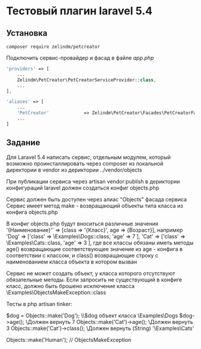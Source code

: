 # Тестовый плагин laravel 5.4

## Установка

`composer require zelindm/petcreator`

Подключить сервис-провайдер и фасад в файле *app.php*

```php
'providers' => [
    ...
    Zelindm\PetCreator\PetCreatorServiceProvider::class,
    ...
],

'aliases' => [
    ...
    'PetCreator'             => Zelindm\PetCreator\Facades\PetCreatorFacade::class,
    ...
]
```


## Задание
Для Laravel 5.4 написать сервис, отдельным модулем,
который возможно проинсталлировать через composer из локальной директории в vendor из дериктории ../vendor/objects

При публикации сервиса через artisan vendor:publish в дериктории конфигураций laravel должен создаться конфиг objects.php

Сервис должен быть доступен через алиас "Objects" фасада сервиса
Сервис имеет метод make - возвращающий объекты типа класса из конфига objects.php

В конфиг objects.php будут вноситься различные значения '{Наименование}'' => [class => '{Класс}', age => {Возраст}], например 'Dog' => ['class' => \Examples\Dogs::class, 'age' => 7 ], 'Cat' => ['class' => \Examples\Cats::class, 'age' => 3 ], 
где все классы обязаны иметь методы age() возвращающие соответствующее значение из age - конфига в соответствии с классом, и class() возвращающие строку с наименованием класса объекта в котором вызван

Сервис не может создать объект, у класса которого отсутствуют обязательные методы.
Если запросить не существующий в конфиге класс, должно быть брошено исключение класса \Examples\ObjectsMakeException::class

Тесты в php artisan tinker:

 $dog = Objects::make('Dog'); \\$dog объект класса \Examples\Dogs
 $dog->age(); \\Должен вернуть 7
 Objects::make('Cat')->age(); \\Должен вернуть 3
 Objects::make('Cat')->class(); \\Должен вернуть (String) '\Examples\Cats'

 Objects::make('Human'); // ObjectsMakeException
